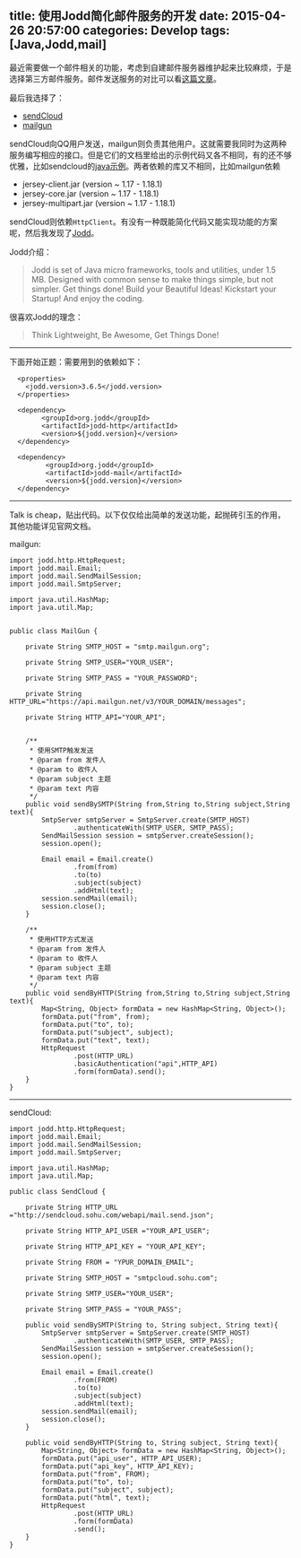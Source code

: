 title: 使用Jodd简化邮件服务的开发
date: 2015-04-26 20:57:00
categories: Develop
tags: [Java,Jodd,mail]
---

最近需要做一个邮件相关的功能，考虑到自建邮件服务器维护起来比较麻烦，于是选择第三方邮件服务。邮件发送服务的对比可以看[这篇文章](http://segmentfault.com/a/1190000000340133)。

最后我选择了：

 - [sendCloud](https://sendcloud.sohu.com/)
 - [mailgun](http://www.mailgun.com/)

<!-- more --> 
sendCloud向QQ用户发送，mailgun则负责其他用户。这就需要我同时为这两种服务编写相应的接口。但是它们的文档里给出的示例代码又各不相同，有的还不够优雅，比如sendcloud的[java示例](http://sendcloud.sohu.com/doc/downloads/code/java/#webapi "java示例")。两者依赖的库又不相同，比如mailgun依赖
 - jersey-client.jar (version ~ 1.17 - 1.18.1)
 - jersey-core.jar (version ~ 1.17 - 1.18.1)
 - jersey-multipart.jar (version ~ 1.17 - 1.18.1)

sendCloud则依赖`HttpClient`。有没有一种既能简化代码又能实现功能的方案呢，然后我发现了[Jodd](http://jodd.org/)。

Jodd介绍：
>Jodd is set of Java micro frameworks, tools and utilities, under 1.5 MB.
Designed with common sense to make things simple, but not simpler.
Get things done! Build your Beautiful Ideas! Kickstart your Startup!
And enjoy the coding.

很喜欢Jodd的理念：

<blockquote class="blockquote-center">Think Lightweight, Be Awesome, Get Things Done!</blockquote>

----------

下面开始正题：需要用到的依赖如下：

      <properties>
        <jodd.version>3.6.5</jodd.version>
      </properties>
   
      <dependency>
            <groupId>org.jodd</groupId>
            <artifactId>jodd-http</artifactId>
            <version>${jodd.version}</version>
      </dependency>
   
      <dependency>
             <groupId>org.jodd</groupId>
             <artifactId>jodd-mail</artifactId>
             <version>${jodd.version}</version>
      </dependency>
      
      

----------

Talk is cheap，贴出代码。以下仅仅给出简单的发送功能，起抛砖引玉的作用，其他功能详见官网文档。

mailgun:
	
	import jodd.http.HttpRequest;
	import jodd.mail.Email;
	import jodd.mail.SendMailSession;
	import jodd.mail.SmtpServer;
	
	import java.util.HashMap;
	import java.util.Map;
	
	
	public class MailGun {
	
	    private String SMTP_HOST = "smtp.mailgun.org";
	
	    private String SMTP_USER="YOUR_USER";
	
	    private String SMTP_PASS = "YOUR_PASSWORD";
	
	    private String HTTP_URL="https://api.mailgun.net/v3/YOUR_DOMAIN/messages";
	
	    private String HTTP_API="YOUR_API";
	
	
	    /**
	     * 使用SMTP触发发送
	     * @param from 发件人
	     * @param to 收件人
	     * @param subject 主题
	     * @param text 内容
	     */
	    public void sendBySMTP(String from,String to,String subject,String text){
	        SmtpServer smtpServer = SmtpServer.create(SMTP_HOST)
	                .authenticateWith(SMTP_USER, SMTP_PASS);
	        SendMailSession session = smtpServer.createSession();
	        session.open();
	
	        Email email = Email.create()
	                .from(from)
	                .to(to)
	                .subject(subject)
	                .addHtml(text);
	        session.sendMail(email);
	        session.close();
	    }
	
	    /**
	     * 使用HTTP方式发送
	     * @param from 发件人
	     * @param to 收件人
	     * @param subject 主题
	     * @param text 内容
	     */
	    public void sendByHTTP(String from,String to,String subject,String text){
	        Map<String, Object> formData = new HashMap<String, Object>();
	        formData.put("from", from);
	        formData.put("to", to);
	        formData.put("subject", subject);
	        formData.put("text", text);
	        HttpRequest
	                .post(HTTP_URL)
	                .basicAuthentication("api",HTTP_API)
	                .form(formData).send();
	    }
	}


----------
sendCloud:

	
	import jodd.http.HttpRequest;
	import jodd.mail.Email;
	import jodd.mail.SendMailSession;
	import jodd.mail.SmtpServer;
	
	import java.util.HashMap;
	import java.util.Map;
	
	public class SendCloud {
	
	    private String HTTP_URL ="http://sendcloud.sohu.com/webapi/mail.send.json";
	
	    private String HTTP_API_USER ="YOUR_API_USER";
	
	    private String HTTP_API_KEY = "YOUR_API_KEY";
	
	    private String FROM = "YPUR_DOMAIN_EMAIL";
	
	    private String SMTP_HOST = "smtpcloud.sohu.com";
	
	    private String SMTP_USER="YOUR_USER";
	
	    private String SMTP_PASS = "YOUR_PASS";
	
	    public void sendBySMTP(String to, String subject, String text){
	        SmtpServer smtpServer = SmtpServer.create(SMTP_HOST)
	                .authenticateWith(SMTP_USER, SMTP_PASS);
	        SendMailSession session = smtpServer.createSession();
	        session.open();
	
	        Email email = Email.create()
	                .from(FROM)
	                .to(to)
	                .subject(subject)
	                .addHtml(text);
	        session.sendMail(email);
	        session.close();
	    }
	
	    public void sendByHTTP(String to, String subject, String text){
	        Map<String, Object> formData = new HashMap<String, Object>();
	        formData.put("api_user", HTTP_API_USER);
	        formData.put("api_key", HTTP_API_KEY);
	        formData.put("from", FROM);
	        formData.put("to", to);
	        formData.put("subject", subject);
	        formData.put("html", text);
	        HttpRequest
	                .post(HTTP_URL)
	                .form(formData)
	                .send();
	    }
	}


